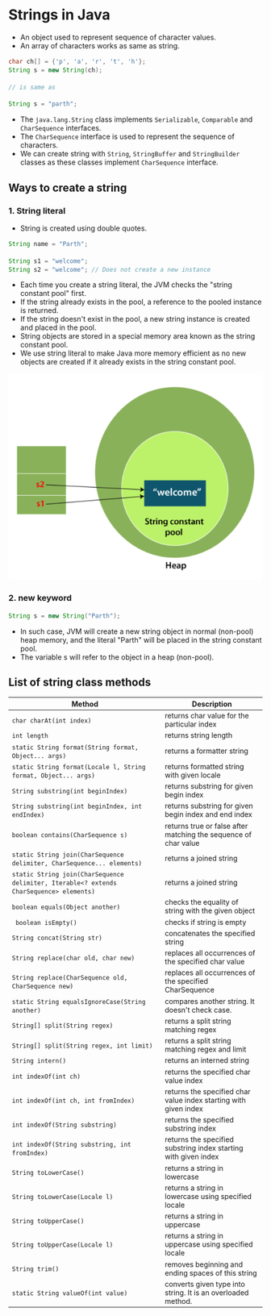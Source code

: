 # Strings in Java

- An object used to represent sequence of character values.
- An array of characters works as same as string.

```java
char ch[] = {'p', 'a', 'r', 't', 'h'};
String s = new String(ch);

// is same as

String s = "parth";
```

- The `java.lang.String` class implements `Serializable`, `Comparable` and `CharSequence` interfaces.
- The `CharSequence` interface is used to represent the sequence of characters.
- We can create string with `String`, `StringBuffer` and `StringBuilder` classes as these classes implement `CharSequence` interface.

## Ways to create a string

### 1. String literal

- String is created using double quotes.

```java
String name = "Parth";

String s1 = "welcome";
String s2 = "welcome"; // Does not create a new instance
```

- Each time you create a string literal, the JVM checks the "string constant pool" first.
- If the string already exists in the pool, a reference to the pooled instance is returned.
- If the string doesn't exist in the pool, a new string instance is created and placed in the pool.
- String objects are stored in a special memory area known as the string constant pool.
- We use string literal to make Java more memory efficient as no new objects are created if it already exists in the string constant pool.

![picture 1](../images/f972873933ace4b38539c62c4dd28b559d8b1c875e994933fd22d7ff52b8320e.png)

### 2. new keyword

```java
String s = new String("Parth");
```

- In such case, JVM will create a new string object in normal (non-pool) heap memory, and the literal "Parth" will be placed in the string constant pool.
- The variable s will refer to the object in a heap (non-pool).

## List of string class methods

| Method                                                                                  | Description                                                      |
| --------------------------------------------------------------------------------------- | ---------------------------------------------------------------- |
| `char charAt(int index)`                                                                | returns char value for the particular index                      |
| `int length`                                                                            | returns string length                                            |
| `static String format(String format, Object... args)`                                   | returns a formatter string                                       |
| `static String format(Locale l, String format, Object... args)`                         | returns formatted string with given locale                       |
| `String substring(int beginIndex)`                                                      | returns substring for given begin index                          |
| `String substring(int beginIndex, int endIndex)`                                        | returns substring for given begin index and end index            |
| `boolean contains(CharSequence s)`                                                      | returns true or false after matching the sequence of char value  |
| `static String join(CharSequence delimiter, CharSequence... elements)`                  | returns a joined string                                          |
| `static String join(CharSequence delimiter, Iterable<? extends CharSequence> elements)` | returns a joined string                                          |
| `boolean equals(Object another)`                                                        | checks the equality of string with the given object              |
| ` boolean isEmpty()`                                                                    | checks if string is empty                                        |
| `String concat(String str)`                                                             | concatenates the specified string                                |
| `String replace(char old, char new)`                                                    | replaces all occurrences of the specified char value             |
| `String replace(CharSequence old, CharSequence new)`                                    | replaces all occurrences of the specified CharSequence           |
| `static String equalsIgnoreCase(String another)`                                        | compares another string. It doesn't check case.                  |
| `String[] split(String regex)`                                                          | returns a split string matching regex                            |
| `String[] split(String regex, int limit)`                                               | returns a split string matching regex and limit                  |
| `String intern()`                                                                       | returns an interned string                                       |
| `int indexOf(int ch)`                                                                   | returns the specified char value index                           |
| `int indexOf(int ch, int fromIndex)`                                                    | returns the specified char value index starting with given index |
| `int indexOf(String substring)`                                                         | returns the specified substring index                            |
| `int indexOf(String substring, int fromIndex)`                                          | returns the specified substring index starting with given index  |
| `String toLowerCase()`                                                                  | returns a string in lowercase                                    |
| `String toLowerCase(Locale l)`                                                          | returns a string in lowercase using specified locale             |
| `String toUpperCase()`                                                                  | returns a string in uppercase                                    |
| `String toUpperCase(Locale l)`                                                          | returns a string in uppercase using specified locale             |
| `String trim()`                                                                         | removes beginning and ending spaces of this string               |
| `static String valueOf(int value)`                                                      | converts given type into string. It is an overloaded method.     |
